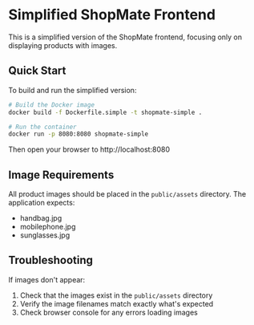 # Simplified ShopMate Frontend

This is a simplified version of the ShopMate frontend, focusing only on displaying products with images.

## Quick Start

To build and run the simplified version:

```bash
# Build the Docker image
docker build -f Dockerfile.simple -t shopmate-simple .

# Run the container
docker run -p 8080:8080 shopmate-simple
```

Then open your browser to http://localhost:8080

## Image Requirements

All product images should be placed in the `public/assets` directory. The application expects:

- handbag.jpg
- mobilephone.jpg
- sunglasses.jpg

## Troubleshooting

If images don't appear:

1. Check that the images exist in the `public/assets` directory
2. Verify the image filenames match exactly what's expected
3. Check browser console for any errors loading images